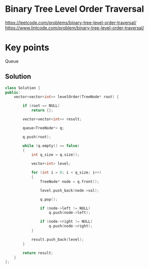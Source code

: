# Binary Tree Level Order Traversal

<https://leetcode.com/problems/binary-tree-level-order-traversal/>
<https://www.lintcode.com/problem/binary-tree-level-order-traversal/>

# Key points

Queue

## Solution

```cpp
class Solution {
public:
    vector<vector<int>> levelOrder(TreeNode* root) {

        if (root == NULL)
            return {};

        vector<vector<int>> result;

        queue<TreeNode*> q;

        q.push(root);

        while (q.empty() == false)
        {
            int q_size = q.size();

            vector<int> level;

            for (int i = 0; i < q_size; i++)
            {
                TreeNode* node = q.front();

                level.push_back(node->val);

                q.pop();

                if (node->left != NULL)
                    q.push(node->left);

                if (node->right != NULL)
                    q.push(node->right);
            }

            result.push_back(level);
        }

        return result;
    }
};
```
